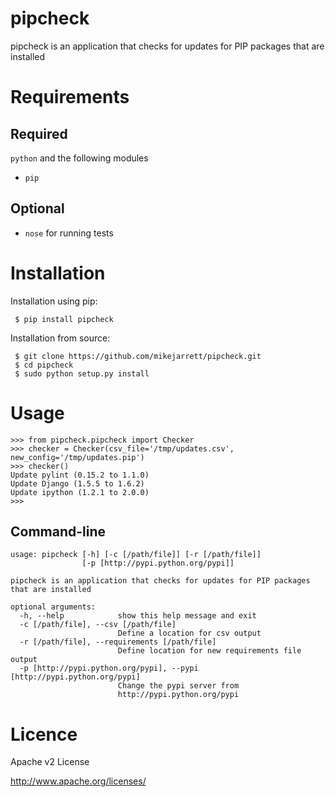 pipcheck
========

pipcheck is an application that checks for updates for PIP packages that are
installed

Requirements
============

Required
--------

`python` and the following modules

 * `pip`

Optional
--------

 * `nose` for running tests

Installation
============
Installation using pip:
```
 $ pip install pipcheck
```

Installation from source:
```
 $ git clone https://github.com/mikejarrett/pipcheck.git
 $ cd pipcheck
 $ sudo python setup.py install
```

Usage
======
```
>>> from pipcheck.pipcheck import Checker
>>> checker = Checker(csv_file='/tmp/updates.csv', new_config='/tmp/updates.pip')
>>> checker()
Update pylint (0.15.2 to 1.1.0)
Update Django (1.5.5 to 1.6.2)
Update ipython (1.2.1 to 2.0.0)
>>>
```


Command-line
------------
```
usage: pipcheck [-h] [-c [/path/file]] [-r [/path/file]]
                [-p [http://pypi.python.org/pypi]]

pipcheck is an application that checks for updates for PIP packages that are installed

optional arguments:
  -h, --help            show this help message and exit
  -c [/path/file], --csv [/path/file]
                        Define a location for csv output
  -r [/path/file], --requirements [/path/file]
                        Define location for new requirements file output
  -p [http://pypi.python.org/pypi], --pypi [http://pypi.python.org/pypi]
                        Change the pypi server from
                        http://pypi.python.org/pypi
```

Licence
=======
Apache v2 License

http://www.apache.org/licenses/
